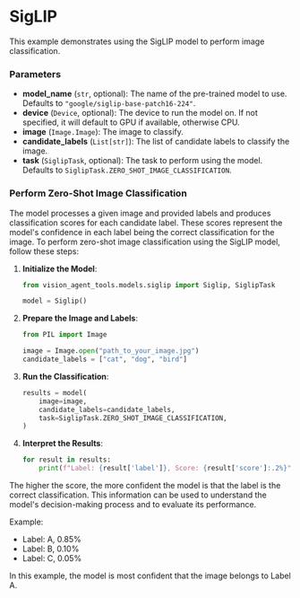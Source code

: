 # SigLIP 

This example demonstrates using the SigLIP model to perform image classification.

### Parameters

- **model_name** (`str`, optional): The name of the pre-trained model to use. Defaults to `"google/siglip-base-patch16-224"`.
- **device** (`Device`, optional): The device to run the model on. If not specified, it will default to GPU if available, otherwise CPU.
- **image** (`Image.Image`): The image to classify.
- **candidate_labels** (`List[str]`): The list of candidate labels to classify the image.
- **task** (`SiglipTask`, optional): The task to perform using the model. Defaults to `SiglipTask.ZERO_SHOT_IMAGE_CLASSIFICATION`.

### Perform Zero-Shot Image Classification

The model processes a given image and provided labels and produces classification scores for each candidate label. These scores represent the model's confidence in each label being the correct classification for the image. To perform zero-shot image classification using the SigLIP model, follow these steps:

1. **Initialize the Model**:
    ```python
    from vision_agent_tools.models.siglip import Siglip, SiglipTask

    model = Siglip()
    ```

2. **Prepare the Image and Labels**:
    ```python
    from PIL import Image

    image = Image.open("path_to_your_image.jpg")
    candidate_labels = ["cat", "dog", "bird"]
    ```

3. **Run the Classification**:
    ```python
    results = model(
        image=image,
        candidate_labels=candidate_labels,
        task=SiglipTask.ZERO_SHOT_IMAGE_CLASSIFICATION,
    )
    ```

4. **Interpret the Results**:
    ```python
    for result in results:
        print(f"Label: {result['label']}, Score: {result['score']:.2%}")
    ```
 
 The higher the score, the more confident the model is that the label is the correct classification.
 This information can be used to understand the model's decision-making process and to evaluate its performance.
 
 Example:
 - Label: A, 0.85%
 - Label: B, 0.10%
 - Label: C, 0.05%
 
 In this example, the model is most confident that the image belongs to Label A.
 